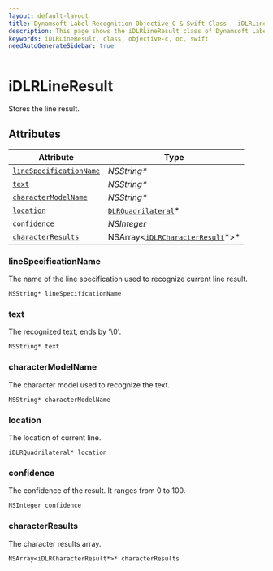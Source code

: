```yaml
---
layout: default-layout
title: Dynamsoft Label Recognition Objective-C & Swift Class - iDLRLineResult
description: This page shows the iDLRLineResult class of Dynamsoft Label Recognition for iOS SDK.
keywords: iDLRLineResult, class, objective-c, oc, swift
needAutoGenerateSidebar: true
---
```



# iDLRLineResult
Stores the line result.
  

## Attributes
  
| Attribute | Type |
|---------- | ---- |
| [`lineSpecificationName`](#linespecificationname) | *NSString\** |
| [`text`](#text) | *NSString\** |
| [`characterModelName`](#charactermodelname) | *NSString\** |
| [`location`](#location) | [`DLRQuadrilateral`](dlr-quadrilateral.md)\* |
| [`confidence`](#confidence) | *NSInteger* |
| [`characterResults`](#characterresults) | NSArray<[`iDLRCharacterResult`](dlr-character-result.md)\*>\*|


### lineSpecificationName
The name of the line specification used to recognize current line result.
```objc
NSString* lineSpecificationName
```

### text
The recognized text, ends by '\0'.
```objc
NSString* text
```

### characterModelName
The character model used to recognize the text.
```objc
NSString* characterModelName
```

### location
The location of current line.
```objc
iDLRQuadrilateral* location
```


### confidence
The confidence of the result. It ranges from 0 to 100.
```objc
NSInteger confidence
```

### characterResults
The character results array.
```objc
NSArray<iDLRCharacterResult*>* characterResults
```

